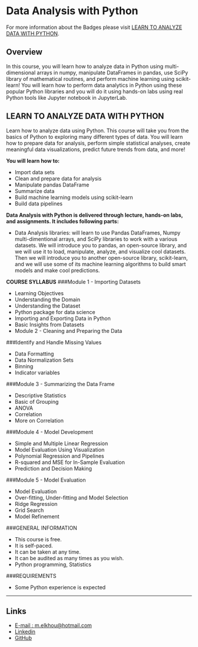 # Data Analysis with Python

For more information about the Badges please visit [LEARN TO ANALYZE DATA WITH PYTHON](https://cognitiveclass.ai/courses/data-analysis-python).

## Overview
In this course, you will learn how to analyze data in Python using multi-dimensional arrays in numpy, manipulate DataFrames in pandas, use SciPy library of mathematical routines, and perform machine learning using scikit-learn! You will learn how to perform data analytics in Python using these popular Python libraries and you will do it using hands-on labs using real Python tools like Jupyter notebook in JupyterLab.


## LEARN TO ANALYZE DATA WITH PYTHON
Learn how to analyze data using Python. This course will take you from the basics of Python to exploring many different types of data. You will learn how to prepare data for analysis, perform simple statistical analyses, create meaningful data visualizations, predict future trends from data, and more!

**You will learn how to:**

- Import data sets
- Clean and prepare data for analysis
- Manipulate pandas DataFrame
- Summarize data
- Build machine learning models using scikit-learn
- Build data pipelines

**Data Analysis with Python is delivered through lecture, hands-on labs, and assignments. It includes following parts:**

- Data Analysis libraries: will learn to use Pandas DataFrames, Numpy multi-dimentional arrays, and SciPy libraries to work with a various datasets. We will introduce you to pandas, an open-source library, and we will use it to load, manipulate, analyze, and visualize cool datasets. Then we will introduce you to another open-source library, scikit-learn, and we will use some of its machine learning algorithms to build smart models and make cool predictions.

**COURSE SYLLABUS**
###Module 1 - Importing Datasets
- Learning Objectives
- Understanding the Domain
- Understanding the Dataset
- Python package for data science
- Importing and Exporting Data in Python
- Basic Insights from Datasets
- Module 2 - Cleaning and Preparing the Data

###Identify and Handle Missing Values
- Data Formatting
- Data Normalization Sets
- Binning
- Indicator variables

###Module 3 - Summarizing the Data Frame
- Descriptive Statistics
- Basic of Grouping
- ANOVA
- Correlation
- More on Correlation

###Module 4 - Model Development
- Simple and Multiple Linear Regression
- Model Evaluation Using Visualization
- Polynomial Regression and Pipelines
- R-squared and MSE for In-Sample Evaluation
- Prediction and Decision Making

###Module 5 - Model Evaluation
- Model  Evaluation
- Over-fitting, Under-fitting and Model Selection
- Ridge Regression
- Grid Search
- Model Refinement

###GENERAL INFORMATION
- This course is free.
- It is self-paced.
- It can be taken at any time.
- It can be audited as many times as you wish.
- Python programming, Statistics

###REQUIREMENTS
- Some Python experience is expected

***
## Links
- [E-mail : ](mailto:m.elkhou@hotmail.com) m.elkhou@hotmail.com
- [Linkedin](https://www.linkedin.com/in/m-elkhou/)
- [GitHub](https://github.com/m-elkhou)
